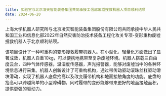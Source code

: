 ```yaml
---
title: 实验室与北京凌天智能装备集团共同承接工信部废墟搜救机器人项目顺利结项
date: 2024-06-20
---
```

上海大学机器人研究所与北京凌天智能装备集团股份有限公司共同承接中华人民共和国工业和信息化部2022年自然灾害防治技术装备工程化攻关专项-变形重构废墟搜救机器人于北京顺利结项。

<!--more-->

该项目设计了一种可重构的变形搜救履带机器人。在小型化，轻量化方面做出了显著成效，机器人自重10kg，可以便携地携带至复杂废墟环境。机器人搭载三自由度云台，四种气体传感器，温湿度传感器，声光报警器，能够对废墟当中的各种环境信息进行采集。机器人创新设计了可重构机构，通过带传动驱动滚珠丝杠驱动滑块滑动，实现了机器人底盘抬高以及改变履带机构和地面接触角度的功能。底盘的抬高可以跨越简单的小型障碍物，同时履带的变形能够带来更好的地面接触面积，提供更强的驱动力。
